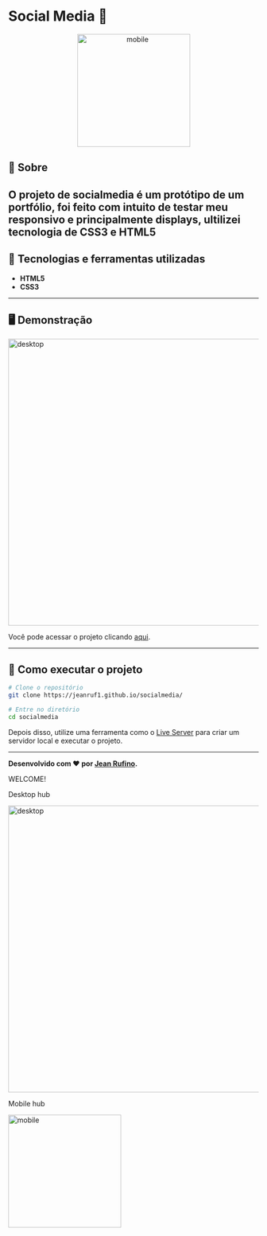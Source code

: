 # Social Media 👤
<p align="center">
<img width="227" alt="mobile" src="https://github.com/jeanruf1/socialmedia/assets/163063273/076ec0a7-794b-4c5d-b479-e92c01e3f848">
</p>

## 📖 Sobre   
O projeto de socialmedia é um protótipo de um portfólio, foi feito com intuito de testar meu responsivo e principalmente displays, ultilizei tecnologia de CSS3 e HTML5
---

## 🚀 Tecnologias e ferramentas utilizadas
 - **HTML5**
 - **CSS3**

---

## 🖥️ Demonstração

<img width="577" alt="desktop" src="https://github.com/jeanruf1/socialmedia/assets/163063273/c5b86d99-446f-4562-8874-5e8d5487d96d">

Você pode acessar o projeto clicando [aqui](https://jeanruf1.github.io/clipboard-landing-page-master/).

---

## 🔧 Como executar o projeto

```bash
# Clone o repositório
git clone https://jeanruf1.github.io/socialmedia/

# Entre no diretório
cd socialmedia
```
Depois disso, utilize uma ferramenta como o [Live Server](https://marketplace.visualstudio.com/items?itemName=ritwickdey.LiveServer) para criar um servidor local e executar o projeto.

----

**Desenvolvido com ❤️ por [Jean Rufino](https://github.com/jeanruf1/).**






WELCOME!

Desktop hub 

<img width="577" alt="desktop" src="https://github.com/jeanruf1/socialmedia/assets/163063273/c5b86d99-446f-4562-8874-5e8d5487d96d">

Mobile hub

<img width="227" alt="mobile" src="https://github.com/jeanruf1/socialmedia/assets/163063273/076ec0a7-794b-4c5d-b479-e92c01e3f848">
